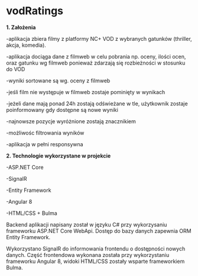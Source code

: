 # vodRatings

**1. Założenia**

-aplikacja zbiera filmy z platformy NC+ VOD z wybranych gatunków (thriller, akcja, komedia).

-aplikacja dociąga dane z filmweb w celu pobrania np. oceny, ilości ocen, oraz gatunku wg filmweb ponieważ zdarzają się rozbieżności w stosunku do VOD

-wyniki sortowane są wg. oceny z filmweb

-jeśli film nie występuje w filmweb zostaje pominięty w wynikach

-jeżeli dane mają ponad 24h zostają odświeżane w tle, użytkownik zostaje poinformowany gdy dostępne są nowe wyniki

-najnowsze pozycje wyróżnione zostają znacznikiem

-możliwośc filtrowania wyników

-aplikacja w pełni responsywna


**2. Technologie wykorzystane w projekcie**

-ASP.NET Core

-SignalR

-Entity Framework

-Angular 8

-HTML/CSS + Bulma


Backend aplikacji napisany został w języku C# przy wykorzysaniu frameworku ASP.NET Core WebApi. Dostęp do bazy danych zapewnia ORM Entity Framework. 

Wykorzystano SignalR do informowania frontendu o dostępności nowych danych. Część frontendowa wykonana została przy wykorzystaniu frameworku Angular 8, widoki HTML/CSS zostały wsparte frameworkiem Bulma.
